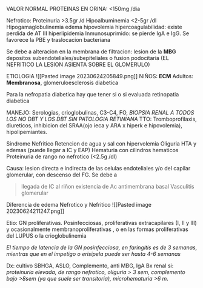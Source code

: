 VALOR NORMAL PROTEINAS EN ORINA: <150mg /dia

Nefrotico:
Proteinuria >3.5gr /d
Hipoalbuminemia <2-5gr /dl
Hipogamaglobulinemia
edema
hipovolemia
hipercoagulabilidad: existe perdida de AT III
hiperlipidemia
Inmunosuprimido: se pierde IgA e IgG. Se favorece la PBE y traslocacion bacteriana

Se debe a alteracion en la membrana de filtracion:
lesion de la **MBG**
depositos subendoteliales/subepiteliales o fusion podocitaria
(EL NEFRITICO LA LESION ASIENTA SOBRE EL GLOMERULO)

ETIOLOGIA
![[Pasted image 20230624205849.png]]
NIÑOS: **ECM**
Adultos: **Membranosa**, glomeruloesclerosis diabetica

Para la nefropatia diabetica hay que tener si o si evaluada retinopatia diabetica

MANEJO:
Serologias, crioglobulinas, C3-C4, FO, *BIOPSIA RENAL A TODOS LOS NO DBT Y LOS DBT SIN PATOLOGIA RETINIANA*
TTO: Tromboprofilaxis, diureticos, inhibicion del SRAA(ojo ieca y ARA x hiperk e hipovolemia), hipolipemiantes.



Sindrome Nefritico
Retencion de agua y sal con hipervolemia
Oliguria
HTA y edemas (puede llegar a IC y EAP)
Hematuria con cilindros hematicos
Proteinuria de rango no nefrotico (<2.5g /dl)

Causa: lesion directa e indirecta de las celulas endoteliales y/o del capilar glomerular, con descenso del FG. Se debe a
>llegada de IC al riñon
>existencia de Ac antimembrana basal
>Vasculitis glomerular


Diferencia de edema Nefrotico y Nefritico
![[Pasted image 20230624211247.png]]

Etio:
GN proliferativas. Posinfecciosas, proliferativas extracapilares (I, II y III) y ocasionalmente membranoproliferativas , o en las formas proliferativas del LUPUS o la crioglobulinemia

*El tiempo de latencia de la GN posinfecciosa, en faringitis es de 3 semanas, mientras que en el impetigo o erisipela puede ser hasta 4-6 semanas*

Dx:
cultivo SBHGA, ASLO, Complemento, anti MBG, IgA
Bx renal si: *proteinuria elevada, de rango nefrotico, oliguria > 3 sem, complemento bajo >8sem (ya que suele ser transitoria), microhematuria >6 m*.


